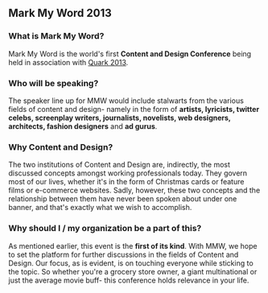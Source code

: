 ## Mark My Word 2013

### What is **Mark My Word**?

Mark My Word is the world's first **Content and Design Conference** being held in association with [Quark 2013](http://bits-quark.org).


### Who will be speaking?

The speaker line up for MMW would include stalwarts from the various fields of content and design- namely in the form of **artists, lyricists, twitter celebs, screenplay writers, journalists, novelists, web designers, architects, fashion designers** and **ad gurus**.


### Why **Content** and **Design**?

The two institutions of Content and Design are, indirectly, the most discussed concepts amongst working professionals today. They govern most of our lives, whether it's in the form of Christmas cards or feature films or e-commerce websites. Sadly, however, these two concepts and the relationship between them have never been spoken about under one banner, and that's exactly what we wish to accomplish.


### Why should **I / my organization** be a part of this?

As mentioned earlier, this event is the **first of its kind**. With MMW, we hope to set the platform for further discussions in the fields of Content and Design. Our focus, as is evident, is on touching everyone while sticking to the topic. So whether you're a grocery store owner, a giant multinational or just the average movie buff- this conference holds relevance in your life.